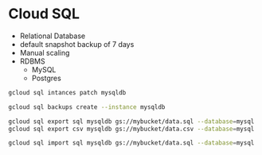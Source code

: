 # Cloud SQL
- Relational Database
- default snapshot backup of 7 days
- Manual scaling
- RDBMS
    - MySQL
    - Postgres

```bash
gcloud sql intances patch mysqldb

gcloud sql backups create --instance mysqldb

gcloud sql export sql mysqldb gs://mybucket/data.sql --database=mysql
gcloud sql export csv mysqldb gs://mybucket/data.csv --database=mysql

gcloud sql import sql mysqldb gs://mybucket/data.sql --database=mysql
```